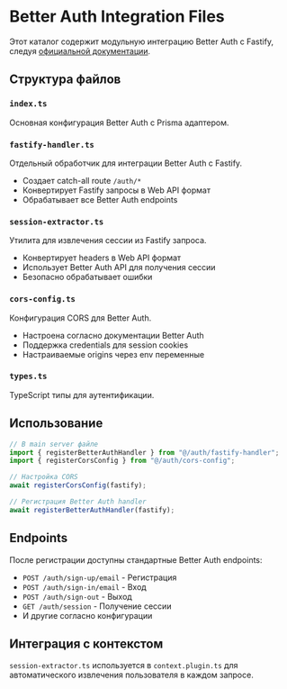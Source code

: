 # Better Auth Integration Files

Этот каталог содержит модульную интеграцию Better Auth с Fastify, следуя [официальной документации](https://www.better-auth.com/docs/integrations/fastify).

## Структура файлов

### `index.ts`

Основная конфигурация Better Auth с Prisma адаптером.

### `fastify-handler.ts`

Отдельный обработчик для интеграции Better Auth с Fastify.

- Создает catch-all route `/auth/*`
- Конвертирует Fastify запросы в Web API формат
- Обрабатывает все Better Auth endpoints

### `session-extractor.ts`

Утилита для извлечения сессии из Fastify запроса.

- Конвертирует headers в Web API формат
- Использует Better Auth API для получения сессии
- Безопасно обрабатывает ошибки

### `cors-config.ts`

Конфигурация CORS для Better Auth.

- Настроена согласно документации Better Auth
- Поддержка credentials для session cookies
- Настраиваемые origins через env переменные

### `types.ts`

TypeScript типы для аутентификации.

## Использование

```typescript
// В main server файле
import { registerBetterAuthHandler } from "@/auth/fastify-handler";
import { registerCorsConfig } from "@/auth/cors-config";

// Настройка CORS
await registerCorsConfig(fastify);

// Регистрация Better Auth handler
await registerBetterAuthHandler(fastify);
```

## Endpoints

После регистрации доступны стандартные Better Auth endpoints:

- `POST /auth/sign-up/email` - Регистрация
- `POST /auth/sign-in/email` - Вход
- `POST /auth/sign-out` - Выход
- `GET /auth/session` - Получение сессии
- И другие согласно конфигурации

## Интеграция с контекстом

`session-extractor.ts` используется в `context.plugin.ts` для автоматического извлечения пользователя в каждом запросе.

